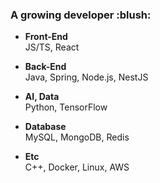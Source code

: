 <h3 align="left">A growing developer :blush:</h3>

+ __Front-End__  
JS/TS, React

+ __Back-End__  
Java, Spring, Node.js, NestJS  

+ __AI, Data__  
Python, TensorFlow

+ __Database__  
MySQL, MongoDB, Redis

+ __Etc__  
C++, Docker, Linux, AWS
